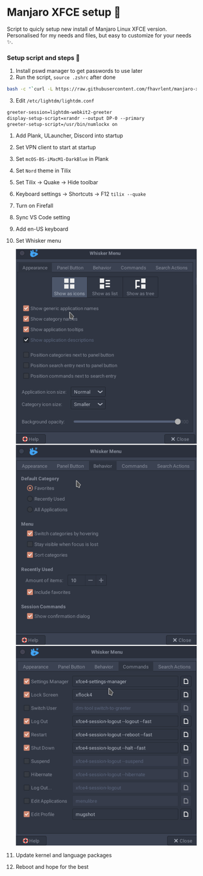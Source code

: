 # Manjaro XFCE setup 🚀

Script to quicly setup new install of Manjaro Linux XFCE version. Personalised for my needs and files, but easy to customize for your needs ✨.

### Setup script and steps 🚛

1. Install pswd manager to get passwords to use later
2.  Run the script, `source .zshrc` after done
```bash
bash -c "`curl -L https://raw.githubusercontent.com/fhavrlent/manjaro-xfce-setup/main/manjaro-xfce.sh`"
```
3. Edit `/etc/lightdm/lightdm.conf`
```
greeter-session=lightdm-webkit2-greeter
display-setup-script=xrandr --output DP-0 --primary
greeter-setup-script=/usr/bin/numlockx on
```
1. Add Plank, ULauncher, Discord into startup
2. Set VPN client to start at startup
3.  Set `mcOS-BS-iMacM1-DarkBlue` in Plank
4.  Set `Nord` theme in Tilix
5.  Set Tilix -> Quake -> Hide toolbar
6.  Keyboard settings -> Shortcuts -> F12 `tilix --quake`
7.    Turn on Firefall
8.    Sync VS Code setting
9.    Add en-US keyboard
10. Set Whisker menu
    
    ![Whisker 1](assets/whisker1.png)![Whisker 2](assets/whisker2.png)![Whisker 3](assets/whisker3.png)
11. Update kernel and language packages
12. Reboot and hope for the best 
